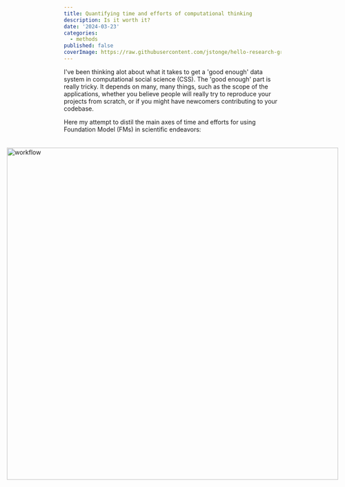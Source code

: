 ```yaml
---
title: Quantifying time and efforts of computational thinking
description: Is it worth it?
date: '2024-03-23'
categories:
  - methods
published: false
coverImage: https://raw.githubusercontent.com/jstonge/hello-research-groups/main/docs/assets/HenslinCh5.webp
---
```



I've been thinking alot about what it takes to get a 'good enough' data system in computational social science (CSS). The 'good enough' part is really tricky. It depends on many, many things, such as the scope of the applications, whether you believe people will really try to reproduce your projects from scratch, or if you might have newcomers contributing to your codebase.

Here my attempt to distil the main axes of time and efforts for using Foundation Model (FMs) in scientific endeavors:

<img src="workflow.png" alt="workflow" class="margin-note"/>



<style>


  .margin-note {
    width: 80vw; /* Make the element take up the full viewport width */
    position: relative; /* Position relative to its normal position */
    left: 50%; /* Move it to the middle */
    right: 50%; /* Align the right similarly */
    margin-left: -40vw; /* Pull it back to the left edge of the viewport */
    margin-right: -40vw; /* Ensure it stretches to the right edge */
    margin-top: 20px; /* Space between the text and the image */
    max-width: 100vw; /* Prevent it from extending beyond the viewport width */
  }


</style>